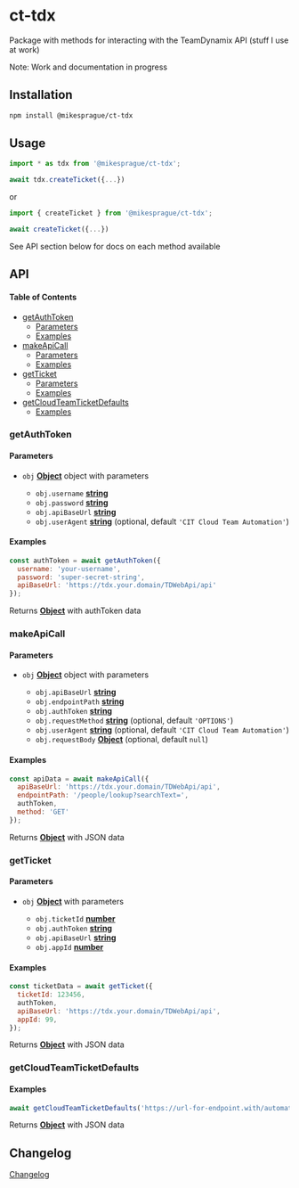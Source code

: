 # ct-tdx

Package with methods for interacting with the TeamDynamix API (stuff I use at work)

Note: Work and documentation in progress

## Installation

```bash
npm install @mikesprague/ct-tdx
```

## Usage

```javascript
import * as tdx from '@mikesprague/ct-tdx';

await tdx.createTicket({...})
```

or

```javascript
import { createTicket } from '@mikesprague/ct-tdx';

await createTicket({...})
```

See API section below for docs on each method available

## API

<!-- Generated by documentation.js. Update this documentation by updating the source code. -->

#### Table of Contents

*   [getAuthToken](#getauthtoken)
    *   [Parameters](#parameters)
    *   [Examples](#examples)
*   [makeApiCall](#makeapicall)
    *   [Parameters](#parameters-1)
    *   [Examples](#examples-1)
*   [getTicket](#getticket)
    *   [Parameters](#parameters-2)
    *   [Examples](#examples-2)
*   [getCloudTeamTicketDefaults](#getcloudteamticketdefaults)
    *   [Examples](#examples-3)

### getAuthToken

#### Parameters

*   `obj` **[Object](https://developer.mozilla.org/docs/Web/JavaScript/Reference/Global_Objects/Object)** object with parameters

    *   `obj.username` **[string](https://developer.mozilla.org/docs/Web/JavaScript/Reference/Global_Objects/String)**&#x20;
    *   `obj.password` **[string](https://developer.mozilla.org/docs/Web/JavaScript/Reference/Global_Objects/String)**&#x20;
    *   `obj.apiBaseUrl` **[string](https://developer.mozilla.org/docs/Web/JavaScript/Reference/Global_Objects/String)**&#x20;
    *   `obj.userAgent` **[string](https://developer.mozilla.org/docs/Web/JavaScript/Reference/Global_Objects/String)**  (optional, default `'CIT Cloud Team Automation'`)

#### Examples

```javascript
const authToken = await getAuthToken({
  username: 'your-username',
  password: 'super-secret-string',
  apiBaseUrl: 'https://tdx.your.domain/TDWebApi/api'
});
```

Returns **[Object](https://developer.mozilla.org/docs/Web/JavaScript/Reference/Global_Objects/Object)** with authToken data

### makeApiCall

#### Parameters

*   `obj` **[Object](https://developer.mozilla.org/docs/Web/JavaScript/Reference/Global_Objects/Object)** object with parameters

    *   `obj.apiBaseUrl` **[string](https://developer.mozilla.org/docs/Web/JavaScript/Reference/Global_Objects/String)**&#x20;
    *   `obj.endpointPath` **[string](https://developer.mozilla.org/docs/Web/JavaScript/Reference/Global_Objects/String)**&#x20;
    *   `obj.authToken` **[string](https://developer.mozilla.org/docs/Web/JavaScript/Reference/Global_Objects/String)**&#x20;
    *   `obj.requestMethod` **[string](https://developer.mozilla.org/docs/Web/JavaScript/Reference/Global_Objects/String)**  (optional, default `'OPTIONS'`)
    *   `obj.userAgent` **[string](https://developer.mozilla.org/docs/Web/JavaScript/Reference/Global_Objects/String)**  (optional, default `'CIT Cloud Team Automation'`)
    *   `obj.requestBody` **[Object](https://developer.mozilla.org/docs/Web/JavaScript/Reference/Global_Objects/Object)**  (optional, default `null`)

#### Examples

```javascript
const apiData = await makeApiCall({
  apiBaseUrl: 'https://tdx.your.domain/TDWebApi/api',
  endpointPath: '/people/lookup?searchText=',
  authToken,
  method: 'GET'
});
```

Returns **[Object](https://developer.mozilla.org/docs/Web/JavaScript/Reference/Global_Objects/Object)** with JSON data

### getTicket

#### Parameters

*   `obj` **[Object](https://developer.mozilla.org/docs/Web/JavaScript/Reference/Global_Objects/Object)** with parameters

    *   `obj.ticketId` **[number](https://developer.mozilla.org/docs/Web/JavaScript/Reference/Global_Objects/Number)**&#x20;
    *   `obj.authToken` **[string](https://developer.mozilla.org/docs/Web/JavaScript/Reference/Global_Objects/String)**&#x20;
    *   `obj.apiBaseUrl` **[string](https://developer.mozilla.org/docs/Web/JavaScript/Reference/Global_Objects/String)**&#x20;
    *   `obj.appId` **[number](https://developer.mozilla.org/docs/Web/JavaScript/Reference/Global_Objects/Number)**&#x20;

#### Examples

```javascript
const ticketData = await getTicket({
  ticketId: 123456,
  authToken,
  apiBaseUrl: 'https://tdx.your.domain/TDWebApi/api',
  appId: 99,
});
```

Returns **[Object](https://developer.mozilla.org/docs/Web/JavaScript/Reference/Global_Objects/Object)** with JSON data

### getCloudTeamTicketDefaults

#### Examples

```javascript
await getCloudTeamTicketDefaults('https://url-for-endpoint.with/automated-ticket-defaults.json');
```

Returns **[Object](https://developer.mozilla.org/docs/Web/JavaScript/Reference/Global_Objects/Object)** with JSON data

## Changelog

[Changelog](https://github.com/mikesprague/packages/blob/main/packages/ct-utils/CHANGELOG.md)
